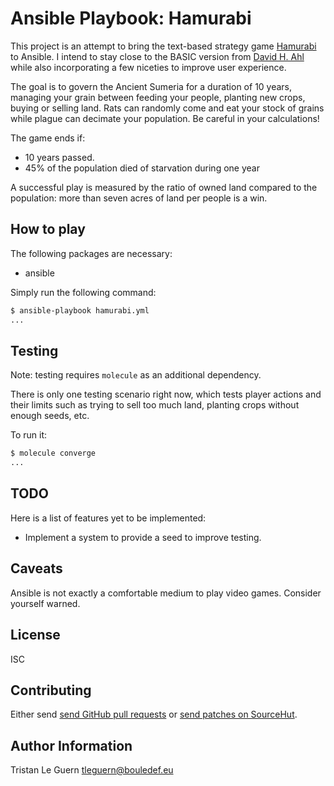 # Ansible Playbook: Hamurabi

This project is an attempt to bring the text-based strategy game [Hamurabi](https://en.wikipedia.org/wiki/Hamurabi_(video_game)) to Ansible.
I intend to stay close to the BASIC version from [David H. Ahl](https://en.wikipedia.org/wiki/David_H._Ahl) while also incorporating a few niceties to improve user experience.

The goal is to govern the Ancient Sumeria for a duration of 10 years, managing your grain between feeding your people, planting new crops, buying or selling land.
Rats can randomly come and eat your stock of grains while plague can decimate your population.
Be careful in your calculations!

The game ends if:

- 10 years passed.
- 45% of the population died of starvation during one year

A successful play is measured by the ratio of owned land compared to the population: more than seven acres of land per people is a win.

## How to play

The following packages are necessary:

- ansible

Simply run the following command:

```sh
$ ansible-playbook hamurabi.yml
...
```

## Testing

Note: testing requires `molecule` as an additional dependency.

There is only one testing scenario right now, which tests player actions and their limits such as trying to sell too much land, planting crops without enough seeds, etc.

To run it:

```sh
$ molecule converge
...
```

## TODO

Here is a list of features yet to be implemented:

- Implement a system to provide a seed to improve testing.

## Caveats

Ansible is not exactly a comfortable medium to play video games.
Consider yourself warned.

## License

ISC

## Contributing

Either send [send GitHub pull requests](https://github.com/tleguern/ansible-playbook-hamurabi) or [send patches on SourceHut](https://lists.sr.ht/~tleguern/misc).

## Author Information

Tristan Le Guern <tleguern@bouledef.eu>
